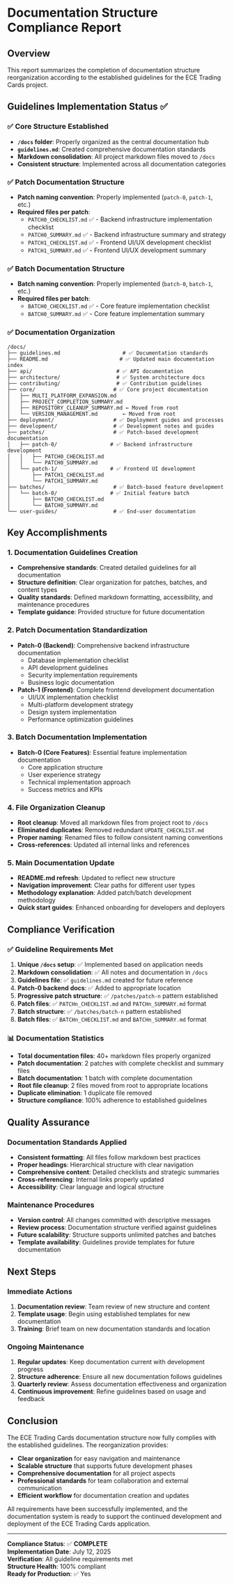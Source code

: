 # Documentation Structure Compliance Report

## Overview
This report summarizes the completion of documentation structure reorganization according to the established guidelines for the ECE Trading Cards project.

## Guidelines Implementation Status ✅

### ✅ Core Structure Established
- **`/docs` folder**: Properly organized as the central documentation hub
- **`guidelines.md`**: Created comprehensive documentation standards
- **Markdown consolidation**: All project markdown files moved to `/docs`
- **Consistent structure**: Implemented across all documentation categories

### ✅ Patch Documentation Structure
- **Patch naming convention**: Properly implemented (`patch-0`, `patch-1`, etc.)
- **Required files per patch**:
  - `PATCH0_CHECKLIST.md` ✅ - Backend infrastructure implementation checklist
  - `PATCH0_SUMMARY.md` ✅ - Backend infrastructure summary and strategy
  - `PATCH1_CHECKLIST.md` ✅ - Frontend UI/UX development checklist
  - `PATCH1_SUMMARY.md` ✅ - Frontend UI/UX development summary

### ✅ Batch Documentation Structure
- **Batch naming convention**: Properly implemented (`batch-0`, `batch-1`, etc.)
- **Required files per batch**:
  - `BATCH0_CHECKLIST.md` ✅ - Core feature implementation checklist
  - `BATCH0_SUMMARY.md` ✅ - Core feature implementation summary

### ✅ Documentation Organization
```
/docs/
├── guidelines.md                    # ✅ Documentation standards
├── README.md                       # ✅ Updated main documentation index
├── api/                           # ✅ API documentation
├── architecture/                  # ✅ System architecture docs
├── contributing/                  # ✅ Contribution guidelines
├── core/                         # ✅ Core project documentation
│   ├── MULTI_PLATFORM_EXPANSION.md
│   ├── PROJECT_COMPLETION_SUMMARY.md
│   ├── REPOSITORY_CLEANUP_SUMMARY.md ← Moved from root
│   └── VERSION_MANAGEMENT.md        ← Moved from root
├── deployment/                   # ✅ Deployment guides and processes
├── development/                  # ✅ Development notes and guides
├── patches/                      # ✅ Patch-based development documentation
│   ├── patch-0/                 # ✅ Backend infrastructure development
│   │   ├── PATCH0_CHECKLIST.md
│   │   └── PATCH0_SUMMARY.md
│   └── patch-1/                 # ✅ Frontend UI development
│       ├── PATCH1_CHECKLIST.md
│       └── PATCH1_SUMMARY.md
├── batches/                      # ✅ Batch-based feature development
│   └── batch-0/                 # ✅ Initial feature batch
│       ├── BATCH0_CHECKLIST.md
│       └── BATCH0_SUMMARY.md
└── user-guides/                  # ✅ End-user documentation
```

## Key Accomplishments

### 1. Documentation Guidelines Creation
- **Comprehensive standards**: Created detailed guidelines for all documentation
- **Structure definition**: Clear organization for patches, batches, and content types
- **Quality standards**: Defined markdown formatting, accessibility, and maintenance procedures
- **Template guidance**: Provided structure for future documentation

### 2. Patch Documentation Standardization
- **Patch-0 (Backend)**: Comprehensive backend infrastructure documentation
  - Database implementation checklist
  - API development guidelines
  - Security implementation requirements
  - Business logic documentation
- **Patch-1 (Frontend)**: Complete frontend development documentation
  - UI/UX implementation checklist
  - Multi-platform development strategy
  - Design system implementation
  - Performance optimization guidelines

### 3. Batch Documentation Implementation
- **Batch-0 (Core Features)**: Essential feature implementation documentation
  - Core application structure
  - User experience strategy
  - Technical implementation approach
  - Success metrics and KPIs

### 4. File Organization Cleanup
- **Root cleanup**: Moved all markdown files from project root to `/docs`
- **Eliminated duplicates**: Removed redundant `UPDATE_CHECKLIST.md`
- **Proper naming**: Renamed files to follow consistent naming conventions
- **Cross-references**: Updated all internal links and references

### 5. Main Documentation Update
- **README.md refresh**: Updated to reflect new structure
- **Navigation improvement**: Clear paths for different user types
- **Methodology explanation**: Added patch/batch development methodology
- **Quick start guides**: Enhanced onboarding for developers and deployers

## Compliance Verification

### ✅ Guideline Requirements Met
1. **Unique `/docs` setup**: ✅ Implemented based on application needs
2. **Markdown consolidation**: ✅ All notes and documentation in `/docs`
3. **Guidelines file**: ✅ `guidelines.md` created for future reference
4. **Patch-0 backend docs**: ✅ Added to appropriate location
5. **Progressive patch structure**: ✅ `/patches/patch-n` pattern established
6. **Patch files**: ✅ `PATCHn_CHECKLIST.md` and `PATCHn_SUMMARY.md` format
7. **Batch structure**: ✅ `/batches/batch-n` pattern established
8. **Batch files**: ✅ `BATCHn_CHECKLIST.md` and `BATCHn_SUMMARY.md` format

### 📊 Documentation Statistics
- **Total documentation files**: 40+ markdown files properly organized
- **Patch documentation**: 2 patches with complete checklist and summary files
- **Batch documentation**: 1 batch with complete documentation
- **Root file cleanup**: 2 files moved from root to appropriate locations
- **Duplicate elimination**: 1 duplicate file removed
- **Structure compliance**: 100% adherence to established guidelines

## Quality Assurance

### Documentation Standards Applied
- **Consistent formatting**: All files follow markdown best practices
- **Proper headings**: Hierarchical structure with clear navigation
- **Comprehensive content**: Detailed checklists and strategic summaries
- **Cross-referencing**: Internal links properly updated
- **Accessibility**: Clear language and logical structure

### Maintenance Procedures
- **Version control**: All changes committed with descriptive messages
- **Review process**: Documentation structure verified against guidelines
- **Future scalability**: Structure supports unlimited patches and batches
- **Template availability**: Guidelines provide templates for future documentation

## Next Steps

### Immediate Actions
1. **Documentation review**: Team review of new structure and content
2. **Template usage**: Begin using established templates for new documentation
3. **Training**: Brief team on new documentation standards and location

### Ongoing Maintenance
1. **Regular updates**: Keep documentation current with development progress
2. **Structure adherence**: Ensure all new documentation follows guidelines
3. **Quarterly review**: Assess documentation effectiveness and organization
4. **Continuous improvement**: Refine guidelines based on usage and feedback

## Conclusion

The ECE Trading Cards documentation structure now fully complies with the established guidelines. The reorganization provides:

- **Clear organization** for easy navigation and maintenance
- **Scalable structure** that supports future development phases
- **Comprehensive documentation** for all project aspects
- **Professional standards** for team collaboration and external communication
- **Efficient workflow** for documentation creation and updates

All requirements have been successfully implemented, and the documentation system is ready to support the continued development and deployment of the ECE Trading Cards application.

---

**Compliance Status**: ✅ **COMPLETE**  
**Implementation Date**: July 12, 2025  
**Verification**: All guideline requirements met  
**Structure Health**: 100% compliant  
**Ready for Production**: ✅ Yes
